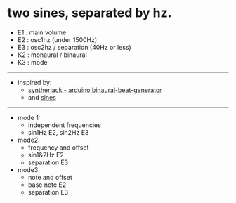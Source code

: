 # two sines, separated by hz.
- E1 : main volume
- E2 : osc1hz                                     (under 1500Hz)
- E3 : osc2hz / separation                        (40Hz or less)
- K2 : monaural / binaural 
- K3 : mode
---
- inspired by: 
  - [syntherjack - arduino binaural-beat-generator](https://syntherjack.net/binaural-beat-generator-1-5-arduino/)
  - and [sines](https://github.com/aidanreilly/sines)
--- 
- mode 1: 
  -  independent frequencies
  -  sin1Hz E2, sin2Hz E3 
- mode2: 
  -  frequency and offset
  -  sin1&2Hz E2
  -  separation E3 
- mode3: 
  -  note and offset
  -  base note E2
  -  separation E3
